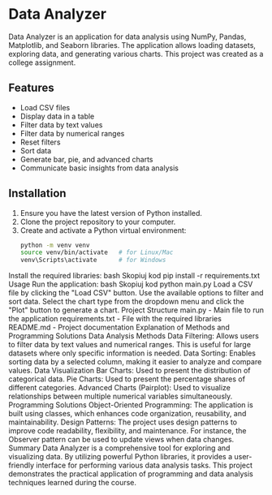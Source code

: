 # Data Analyzer

Data Analyzer is an application for data analysis using NumPy, Pandas, Matplotlib, and Seaborn libraries. The application allows loading datasets, exploring data, and generating various charts. This project was created as a college assignment.

## Features

- Load CSV files
- Display data in a table
- Filter data by text values
- Filter data by numerical ranges
- Reset filters
- Sort data
- Generate bar, pie, and advanced charts
- Communicate basic insights from data analysis

## Installation

1. Ensure you have the latest version of Python installed.
2. Clone the project repository to your computer.
3. Create and activate a Python virtual environment:
   ```bash
   python -m venv venv
   source venv/bin/activate   # for Linux/Mac
   venv\Scripts\activate      # for Windows
Install the required libraries:
bash
Skopiuj kod
pip install -r requirements.txt
Usage
Run the application:
bash
Skopiuj kod
python main.py
Load a CSV file by clicking the "Load CSV" button.
Use the available options to filter and sort data.
Select the chart type from the dropdown menu and click the "Plot" button to generate a chart.
Project Structure
main.py - Main file to run the application
requirements.txt - File with the required libraries
README.md - Project documentation
Explanation of Methods and Programming Solutions
Data Analysis Methods
Data Filtering: Allows users to filter data by text values and numerical ranges. This is useful for large datasets where only specific information is needed.
Data Sorting: Enables sorting data by a selected column, making it easier to analyze and compare values.
Data Visualization
Bar Charts: Used to present the distribution of categorical data.
Pie Charts: Used to present the percentage shares of different categories.
Advanced Charts (Pairplot): Used to visualize relationships between multiple numerical variables simultaneously.
Programming Solutions
Object-Oriented Programming: The application is built using classes, which enhances code organization, reusability, and maintainability.
Design Patterns: The project uses design patterns to improve code readability, flexibility, and maintenance. For instance, the Observer pattern can be used to update views when data changes.
Summary
Data Analyzer is a comprehensive tool for exploring and visualizing data. By utilizing powerful Python libraries, it provides a user-friendly interface for performing various data analysis tasks. This project demonstrates the practical application of programming and data analysis techniques learned during the course.